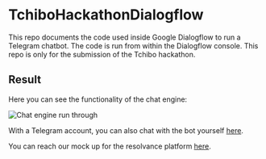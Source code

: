 # TchiboHackathonDialogflow
This repo documents the code used inside Google Dialogflow to run a Telegram chatbot. The code is run from within the Dialogflow console. This repo is only for the submission of the Tchibo hackathon.

## Result
Here you can see the functionality of the chat engine:

![Chat engine run through](https://github.com/AukiJuanDiaz/TchiboHackathonDialogflow/blob/main/grievancebot.gif)

With a Telegram account, you can also chat with the bot yourself [here](https://t.me/Grievance_Bot).

You can reach our mock up for the resolvance platform [here](https://complaints-ui.herokuapp.com).
